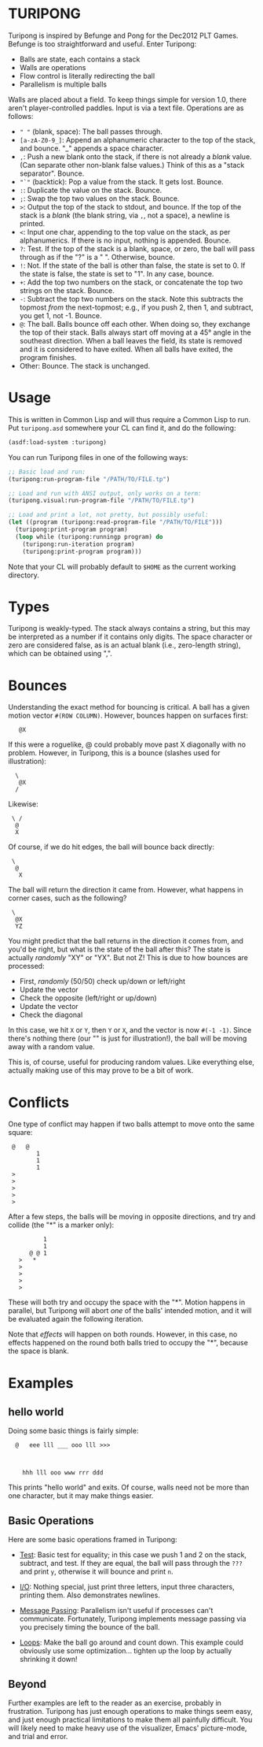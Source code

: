 # TURIPONG

Turipong is inspired by Befunge and Pong for the Dec2012 PLT Games.
Befunge is too straightforward and useful.  Enter Turipong:

* Balls are state, each contains a stack
* Walls are operations
* Flow control is literally redirecting the ball
* Parallelism is multiple balls

Walls are placed about a field.  To keep things simple for version
1.0, there aren't player-controlled paddles.  Input is via a text
file.  Operations are as follows:

* `" "` (blank, space): The ball passes through.
* `[a-zA-Z0-9_]`: Append an alphanumeric character to the top of the
  stack, and bounce. "_" appends a space character.
* `,`: Push a new blank onto the stack, if there is not already a
  _blank_ value. (Can separate other non-blank false values.)  Think
  of this as a "stack separator".  Bounce.
* ``"`"`` (backtick): Pop a value from the stack.  It gets lost.
  Bounce.
* ``:``: Duplicate the value on the stack.  Bounce.
* ``;``: Swap the top two values on the stack.  Bounce.
* `>`: Output the top of the stack to stdout, and bounce.  If the top
  of the stack is a _blank_ (the blank string, via `,`, not a space),
  a newline is printed.
* `<`: Input one char, appending to the top value on the stack, as
  per alphanumerics.  If there is no input, nothing is appended.  Bounce.
* `?`: Test.  If the top of the stack is a blank, space, or zero, the
  ball will pass through as if the "?" is a " ".  Otherwise, bounce.
* `!`: Not.  If the state of the ball is other than false, the state
  is set to 0.  If the state is false, the state is set to "1".  In
  any case, bounce.
* `+`: Add the top two numbers on the stack, or concatenate the top
  two strings on the stack.  Bounce.
* `-`: Subtract the top two numbers on the stack.  Note this subtracts
  the topmost _from_ the next-topmost; e.g., if you push 2, then 1,
  and subtract, you get 1, not -1.  Bounce.
* `@`: The ball.  Balls bounce off each other.  When doing so, they
  exchange the top of their stack.  Balls always start off moving at a
  45° angle in the southeast direction.  When a ball leaves the field,
  its state is removed and it is considered to have exited.  When all
  balls have exited, the program finishes.
* Other: Bounce.  The stack is unchanged.

# Usage

This is written in Common Lisp and will thus require a Common Lisp to
run.  Put `turipong.asd` somewhere your CL can find it, and do the
following:

```lisp
(asdf:load-system :turipong)
```

You can run Turipong files in one of the following ways:

```lisp
;; Basic load and run:
(turipong:run-program-file "/PATH/TO/FILE.tp")

;; Load and run with ANSI output, only works on a term:
(turipong.visual:run-program-file "/PATH/TO/FILE.tp")

;; Load and print a lot, not pretty, but possibly useful:
(let ((program (turipong:read-program-file "/PATH/TO/FILE")))
  (turipong:print-program program)
  (loop while (turipong:runningp program) do
    (turipong:run-iteration program)
    (turipong:print-program program)))
```

Note that your CL will probably default to `$HOME` as the current
working directory.

# Types

Turipong is weakly-typed.  The stack always contains a string, but
this may be interpreted as a number if it contains only digits.  The
space character or zero are considered false, as is an actual blank
(i.e., zero-length string), which can be obtained using ",".

# Bounces

Understanding the exact method for bouncing is critical.  A ball has a
given motion vector `#(ROW COLUMN)`.  However, bounces happen on
surfaces first:

```
   @X
```

If this were a roguelike, @ could probably move past X diagonally with
no problem.  However, in Turipong, this is a bounce (slashes used for
illustration):

```
  \
   @X
  /
```

Likewise:

```
 \ /
  @
  X
```

Of course, if we do hit edges, the ball will bounce back directly:

```
 \
  @
   X
```

The ball will return the direction it came from.  However, what
happens in corner cases, such as the following?

```
 \
  @X
  YZ
```

You might predict that the ball returns in the direction it comes
from, and you'd be right, but what is the state of the ball after
this?  The state is actually _randomly_ "XY" or "YX".  But not Z!
This is due to how bounces are processed:

* First, _randomly_ (50/50) check up/down or left/right
* Update the vector
* Check the opposite (left/right or up/down)
* Update the vector
* Check the diagonal

In this case, we hit `X` or `Y`, then `Y` or `X`, and the vector is
now `#(-1 -1)`.  Since there's nothing there (our "\" is just for
illustration!), the ball will be moving away with a random value.

This is, of course, useful for producing random values.  Like
everything else, actually making use of this may prove to be a bit of
work.

# Conflicts

One type of conflict may happen if two balls attempt to move onto the
same square:

```
 @   @
        1
        1
        1
 >
 >
 >
 >
 >
```

After a few steps, the balls will be moving in opposite directions,
and try and collide (the "*" is a marker only):

```
          1
          1
      @ @ 1
   >   *
   >
   >
   >
   >
```

These will both try and occupy the space with the "*".  Motion happens
in parallel, but Turipong will abort _one_ of the balls' intended
motion, and it will be evaluated again the following iteration.

Note that _effects_ will happen on both rounds.  However, in this
case, no effects happened on the round both balls tried to occupy the
"*", because the space is blank.

# Examples

## hello world

Doing some basic things is fairly simple:

```
  @   eee lll ___ ooo lll >>>



    hhh lll ooo www rrr ddd
```

This prints "hello world" and exits.  Of course, walls need not be
more than one character, but it may make things easier.

## Basic Operations

Here are some basic operations framed in Turipong:

* [Test](https://github.com/rpav/turipong/blob/master/examples/add.tp):
  Basic test for equality; in this case we push 1 and 2 on the stack,
  subtract, and test.  If they are equal, the ball will pass through
  the `???` and print `y`, otherwise it will bounce and print `n`.

* [I/O](https://github.com/rpav/turipong/blob/master/examples/input.tp):
  Nothing special, just print three letters, input three characters,
  printing them.  Also demonstrates newlines.

* [Message Passing](https://github.com/rpav/turipong/blob/master/examples/swap.tp):
  Parallelism isn't useful if processes can't communicate.
  Fortunately, Turipong implements message passing via you precisely
  timing the bounce of the ball.

* [Loops](https://github.com/rpav/turipong/blob/master/examples/swap.tp):
  Make the ball go around and count down.  This example could
  obviously use some optimization... tighten up the loop by actually
  shrinking it down!

## Beyond

Further examples are left to the reader as an exercise, probably in
frustration.  Turipong has just enough operations to make things seem
easy, and just enough practical limitations to make them all painfully
difficult.  You will likely need to make heavy use of the visualizer,
Emacs' picture-mode, and trial and error.
